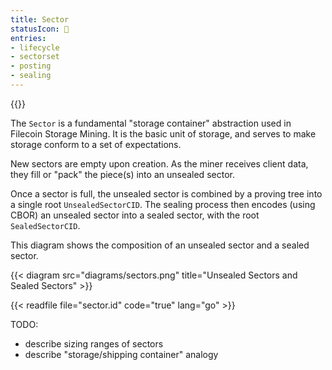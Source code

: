 ```yaml
---
title: Sector
statusIcon: 🔁
entries:
- lifecycle
- sectorset
- posting
- sealing
---
```


{{<label sector>}}

The `Sector` is a fundamental "storage container" abstraction used in Filecoin Storage Mining. It is the basic unit of storage,
and serves to make storage conform to a set of expectations.

New sectors are empty upon creation. As the miner receives client data, they fill or "pack" the piece(s) into an unsealed sector.

Once a sector is full, the unsealed sector is combined by a proving tree into a single root `UnsealedSectorCID`. The sealing process then encodes (using CBOR) an unsealed sector into a sealed sector, with the root `SealedSectorCID`.

This diagram shows the composition of an unsealed sector and a sealed sector.

{{< diagram src="diagrams/sectors.png" title="Unsealed Sectors and Sealed Sectors" >}}

{{< readfile file="sector.id" code="true" lang="go" >}}


TODO:

- describe sizing ranges of sectors
- describe "storage/shipping container" analogy
